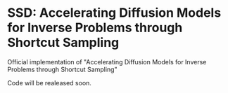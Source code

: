 # SSD: Accelerating Diffusion Models for Inverse Problems through Shortcut Sampling
Official implementation of "Accelerating Diffusion Models for Inverse Problems through Shortcut Sampling"

Code will be realeased soon.

